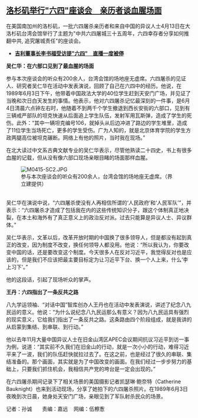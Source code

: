 <!--1713209760000-->
[洛杉矶举行"六四"座谈会　亲历者谈血腥场面](https://www.rfa.org/mandarin/yataibaodao/kejiaowen/sc-04152024153559.html)
------

<p><span style="font-weight: 400;">在美国南加州的洛杉矶，一批六四屠杀亲历者和来自中国的异议人士4月13日在大洛杉矶台湾会馆举行了主题为"中共六四屠城三十五周年，六四幸存者分享如何推翻中共, 追究屠城责任"的座谈会。</span></p><ul><li><a href="https://www.rfa.org/mandarin/yataibaodao/zhengzhi/ql-03292024015157.html"><strong>吉利董事长李书福受访提"六四"　直播一度被停</strong></a></li></ul><p><b>吴仁华：在六部口见到了最血腥的场面</b></p><p><span style="font-weight: 400;">参与本次座谈会的听众有200余人，台湾会馆的场地座无虚席。六四屠杀的见证人、研究者吴仁华在活动中发表演说，回顾了自己在六四中的经历。他说，在1989年6月3日下午，他带着中国政法大学的40位学生赶到天安门广场，</span><span style="font-weight: 400;">并见证了当晚和次日白天发生的事情。他表示，他对六四屠杀记忆最深刻的一件事，是6月4日清晨六点钟左右时，他随着不到两千个学生撤退到西长安街的六部口，见到有三辆戒严部队的坦克快速从后面追上学生队伍，发射军用瓦斯弹，造成了学生的死伤。此外：“其中一辆坦克编号106，就掉头从后边冲进了路边的学生堆里，造成了11位学生当场死亡，更多的学生受伤。广为人知的，就是北京体育学院的学生方政两腿高位被坦克碾断。网络上有他的照片，当时我在现场。”</span></p><p><span style="font-weight: 400;">在北大读过中文系古典文献专业的吴仁华表示，尽管他熟读二十四史，书上有很多血腥的记载，但从没有像六部口现场亲眼目睹的场面那样血腥。</span></p><figure><img alt="M0415-SC2.JPG" class="image-richtext image-inline" src="https://www.rfa.org/mandarin/yataibaodao/kejiaowen/m0415-sc2.jpg" title="M0415-SC2.JPG"/><figcaption>参与本次座谈会的听众有200余人，台湾会馆的场地座无虚席。（界立建提供）<br/><br/></figcaption></figure><p><span style="font-weight: 400;">吴仁华在演说中说，“六四屠杀使没有人再相信所谓的‘人民政府’和‘人民军队’”，并表示：“六四屠杀才造成了包括我在内的这些传统知识分子，跟这个体制真正地决裂，在本土和海外有了真正意义上的政治反对派。过去只能算是异议人士、异议群体。”</span></p><p><span style="font-weight: 400;">吴仁华表示，文革以后，改革开放时期的中国换了很多领导人，但是都没有起到真正的改变，因为制度不改变，换任何领导人都没用。他说：“所以我认为，你要改变中国的话，还是要改变这个制度。今天很多人在反对习近平，我觉得反对也是应该的，但是我们不应该把最主要目标定为让习近平下台、换一个人上来，什么‘李上习下’。”</span></p><p><span style="font-weight: 400;">他的这段话，引起了现场听众的掌声。</span></p><p><b>王丹：六四指出了一条反共之路</b></p><p><span style="font-weight: 400;">八九学运领袖、“对话中国”智库创办人王丹也在活动中发表演说，讲述了纪念八九民运的意义。他说：“为什么说纪念八九民运那么有意义？因为八九民运具有强烈的现实意义，它给我们指出了一条反共之路。这条路由四个阶段组成，就是我讲的从启蒙到集结、到串联、到行动。”</span></p><p><span style="font-weight: 400;">他以去年11月大量中国异议人士在旧金山湾区APEC会议期间抗议习近平到访一事为例，说道：“其实前不久我们在旧金山的行动，就是一次小小的行动，难得习近平来了一波，我们的队伍赶快就拉过去了。在这之前，也是经过了很久的串联、集结准备的。那个画面，其实就是为了中国改变的画面。在我们经过一步步努力的基础上，只要我们抓住机会，我相信共产党的垮台是一定会出现的。”</span></p><p><span style="font-weight: 400;">在六四屠杀期间记录下了相关场景的美国摄影记者凯瑟琳·鲍奈特（Catherine Bauknight）也来到活动现场，分享了她拍下的六四屠杀照片。在1989年6月3日夜晚到次日晨，她身处天安门广场，亲眼见到了军队射杀民众的场景。</span></p><p><span style="font-weight: 400;">记者：孙诚       责编：嘉远    网编：伍檫愙</span></p>

